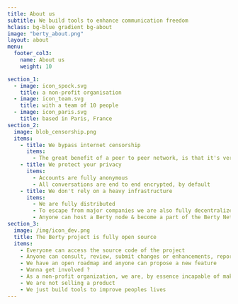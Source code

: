 ```yaml
---
title: About us
subtitle: We build tools to enhance communication freedom
hclass: bg-blue gradient bg-about
image: "berty_about.png"
layout: about
menu:
  footer_col3:
    name: About us
    weight: 10

section_1:
  - image: icon_spock.svg
    title: a non-profit organisation
  - image: icon_team.svg
    title: with a team of 10 people
  - image: icon_paris.svg
    title: based in Paris, France
section_2:
  image: blob_censorship.png
  items:
    - title: We bypass internet censorship
      items:
        - The great benefit of a peer to peer network, is that it's very hard to prevent it from spreading
    - title: We protect your privacy
      items:
        - Accounts are fully anonymous
        - All conversations are end to end encrypted, by default
    - title: We don't rely on a heavy infrastructure
      items:
        - We are fully distributed
        - To escape from major companies we are also fully decentralized
        - Anyone can host a Berty node & become a part of the Berty Network
section_3:
  image: /img/icon_dev.png
  title: The Berty project is fully open source
  items: 
    - Everyone can access the source code of the project
    - Anyone can consult, review, submit changes or enhancements, report a bug, perform a security audit...
    - We have an open roadmap and anyone can propose a new feature
    - Wanna get involved ?
    - As a non-profit organization, we are, by essence incapable of making profit
    - We are not selling a product
    - We just build tools to improve peoples lives
---
```

